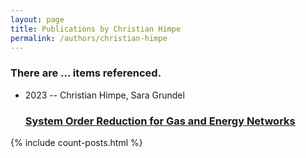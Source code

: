```yaml
---
layout: page
title: Publications by Christian Himpe
permalink: /authors/christian-himpe
---
```


<h3 id="number-posts">There are ... items referenced.</h3>
<ul class="post-list">
<li><span class='post-meta'>2023 -- Christian Himpe, Sara Grundel</span><h3><a class='post-link' href="{{ site.baseurl }}/system-order-reduction-for-gas-and-energy-networks">System Order Reduction for Gas and Energy Networks</a></h3></li>

</ul>
{% include count-posts.html %}
